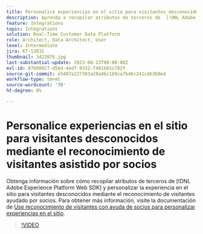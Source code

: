 ```yaml
---
title: Personalice experiencias en el sitio para visitantes desconocidos mediante el reconocimiento de visitantes asistido por socios
description: Aprenda a recopilar atributos de terceros de  [!DNL Adobe Experience Platform Web SDK]  y personalizar su experiencia en el sitio para visitantes desconocidos mediante el reconocimiento de visitantes ayudado por socios.
feature: Integrations
topic: Integrations
solution: Real-Time Customer Data Platform
role: Architect, Data Architect, User
level: Intermediate
jira: KT-13831
thumbnail: 3423076.jpg
last-substantial-update: 2023-08-23T00:00:00Z
exl-id: 87600927-d5bd-4edf-9332-f401b01c782f
source-git-commit: e5407a227303a28a4bc1b9ca7b46c241cdb360ed
workflow-type: tm+mt
source-wordcount: '76'
ht-degree: 0%

---
```


# Personalice experiencias en el sitio para visitantes desconocidos mediante el reconocimiento de visitantes asistido por socios

Obtenga información sobre cómo recopilar atributos de terceros de [!DNL Adobe Experience Platform Web SDK] y personalizar la experiencia en el sitio para visitantes desconocidos mediante el reconocimiento de visitantes ayudado por socios. Para obtener más información, visite la documentación de [Use reconocimiento de visitantes con ayuda de socios para personalizar experiencias en el sitio](https://experienceleague.adobe.com/docs/experience-platform/rtcdp/use-cases/partner-data/onsite-personalization.html).

>[!VIDEO](https://video.tv.adobe.com/v/3423076/?learn=on)
